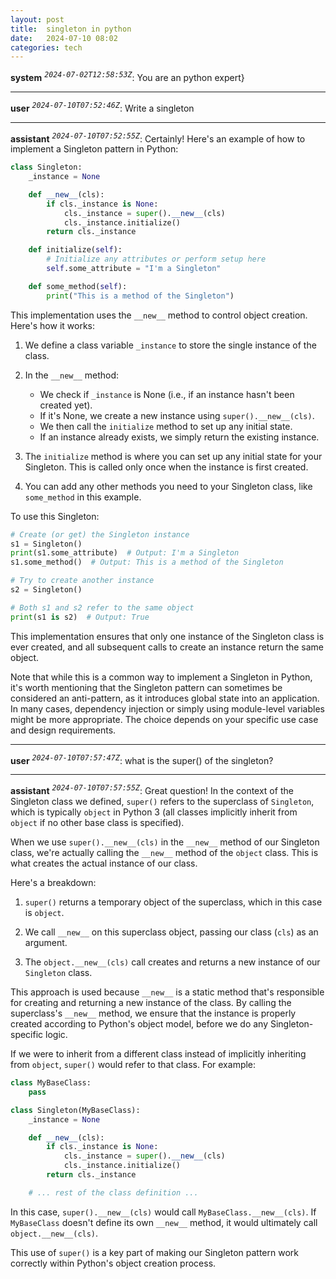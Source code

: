 ```yaml
---
layout: post
title:  singleton in python
date:   2024-07-10 08:02
categories: tech 
---
```


**system** <sup><kbd><var>2024-07-02T12:58:53Z</var></kbd></sup>:
 You are an python expert}

----

**user** <sup><kbd><var>2024-07-10T07:52:46Z</var></kbd></sup>:
 Write a singleton

----

**assistant** <sup><kbd><var>2024-07-10T07:52:55Z</var></kbd></sup>:
 Certainly! Here's an example of how to implement a Singleton pattern in Python:

```python
class Singleton:
    _instance = None

    def __new__(cls):
        if cls._instance is None:
            cls._instance = super().__new__(cls)
            cls._instance.initialize()
        return cls._instance

    def initialize(self):
        # Initialize any attributes or perform setup here
        self.some_attribute = "I'm a Singleton"

    def some_method(self):
        print("This is a method of the Singleton")
```

This implementation uses the `__new__` method to control object creation. Here's how it works:

1. We define a class variable `_instance` to store the single instance of the class.

2. In the `__new__` method:
   - We check if `_instance` is None (i.e., if an instance hasn't been created yet).
   - If it's None, we create a new instance using `super().__new__(cls)`.
   - We then call the `initialize` method to set up any initial state.
   - If an instance already exists, we simply return the existing instance.

3. The `initialize` method is where you can set up any initial state for your Singleton. This is called only once when the instance is first created.

4. You can add any other methods you need to your Singleton class, like `some_method` in this example.

To use this Singleton:

```python
# Create (or get) the Singleton instance
s1 = Singleton()
print(s1.some_attribute)  # Output: I'm a Singleton
s1.some_method()  # Output: This is a method of the Singleton

# Try to create another instance
s2 = Singleton()

# Both s1 and s2 refer to the same object
print(s1 is s2)  # Output: True
```

This implementation ensures that only one instance of the Singleton class is ever created, and all subsequent calls to create an instance return the same object.

Note that while this is a common way to implement a Singleton in Python, it's worth mentioning that the Singleton pattern can sometimes be considered an anti-pattern, as it introduces global state into an application. In many cases, dependency injection or simply using module-level variables might be more appropriate. The choice depends on your specific use case and design requirements.

----

**user** <sup><kbd><var>2024-07-10T07:57:47Z</var></kbd></sup>:
 what is the super() of the singleton?

----

**assistant** <sup><kbd><var>2024-07-10T07:57:55Z</var></kbd></sup>:
 Great question! In the context of the Singleton class we defined, `super()` refers to the superclass of `Singleton`, which is typically `object` in Python 3 (all classes implicitly inherit from `object` if no other base class is specified).

When we use `super().__new__(cls)` in the `__new__` method of our Singleton class, we're actually calling the `__new__` method of the `object` class. This is what creates the actual instance of our class.

Here's a breakdown:

1. `super()` returns a temporary object of the superclass, which in this case is `object`.

2. We call `__new__` on this superclass object, passing our class (`cls`) as an argument.

3. The `object.__new__(cls)` call creates and returns a new instance of our `Singleton` class.

This approach is used because `__new__` is a static method that's responsible for creating and returning a new instance of the class. By calling the superclass's `__new__` method, we ensure that the instance is properly created according to Python's object model, before we do any Singleton-specific logic.

If we were to inherit from a different class instead of implicitly inheriting from `object`, `super()` would refer to that class. For example:

```python
class MyBaseClass:
    pass

class Singleton(MyBaseClass):
    _instance = None

    def __new__(cls):
        if cls._instance is None:
            cls._instance = super().__new__(cls)
            cls._instance.initialize()
        return cls._instance

    # ... rest of the class definition ...
```

In this case, `super().__new__(cls)` would call `MyBaseClass.__new__(cls)`. If `MyBaseClass` doesn't define its own `__new__` method, it would ultimately call `object.__new__(cls)`.

This use of `super()` is a key part of making our Singleton pattern work correctly within Python's object creation process.